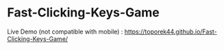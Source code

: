 # Fast-Clicking-Keys-Game

Live Demo (not compatible with mobile) :  https://toporek44.github.io/Fast-Clicking-Keys-Game/
